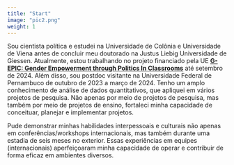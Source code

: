 ```yaml
---
title: "Start"
image: "pic2.png"
weight: 1
---
```


Sou cientista política e estudei na Universidade de Colônia e Universidade de Viena antes de concluir meu doutorado na Justus Liebig Universidade de Giessen. Atualmente, estou trabalhando no projeto financiado pela UE [**G-EPIC: Gender Empowerment through Politics In Classrooms**](https://g-epic.eu) até setembro de 2024. Além disso, sou postdoc visitante na Universidade Federal de Pernambuco de outubro de 2023 a março de 2024. Tenho um amplo conhecimento de análise de dados quantitativos, que apliquei em vários projetos de pesquisa. Não apenas por meio de projetos de pesquisa, mas também por meio de projetos de ensino, fortaleci minha capacidade de conceituar, planejar e implementar projetos.

Pude demonstrar minhas habilidades interpessoais e culturais não apenas em conferências/workshops internacionais, mas também durante uma estadia de seis meses no exterior. Essas experiências em equipes (internacionais) aperfeiçoaram minha capacidade de operar e contribuir de forma eficaz em ambientes diversos.

